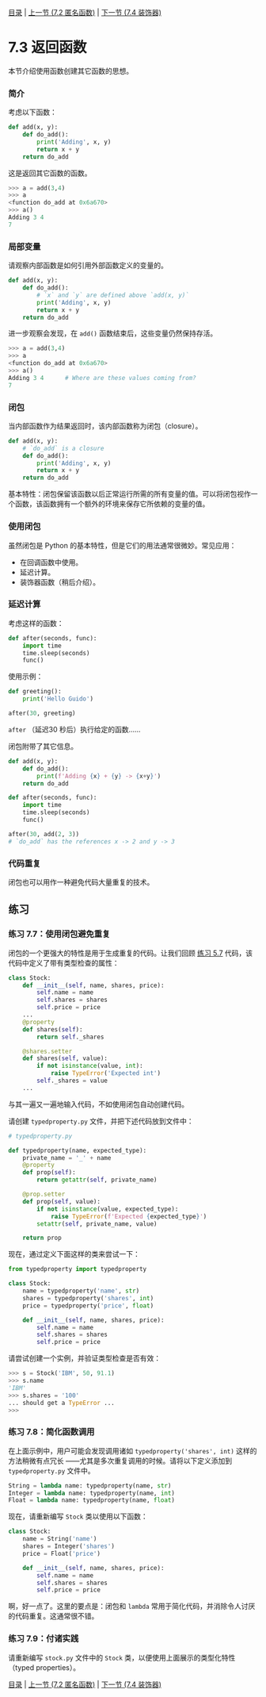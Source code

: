 [目录](../Contents.md) \| [上一节 (7.2 匿名函数)](02_Anonymous_function.md) \| [下一节 (7.4 装饰器)](04_Function_decorators.md)

# 7.3 返回函数

本节介绍使用函数创建其它函数的思想。

### 简介

考虑以下函数：

```python
def add(x, y):
    def do_add():
        print('Adding', x, y)
        return x + y
    return do_add
```

这是返回其它函数的函数。

```python
>>> a = add(3,4)
>>> a
<function do_add at 0x6a670>
>>> a()
Adding 3 4
7
```

### 局部变量

请观察内部函数是如何引用外部函数定义的变量的。

```python
def add(x, y):
    def do_add():
        # `x` and `y` are defined above `add(x, y)`
        print('Adding', x, y)
        return x + y
    return do_add
```

进一步观察会发现，在 `add()` 函数结束后，这些变量仍然保持存活。

```python
>>> a = add(3,4)
>>> a
<function do_add at 0x6a670>
>>> a()
Adding 3 4      # Where are these values coming from?
7
```

### 闭包

当内部函数作为结果返回时，该内部函数称为闭包（closure）。

```python
def add(x, y):
    # `do_add` is a closure
    def do_add():
        print('Adding', x, y)
        return x + y
    return do_add
```

基本特性：闭包保留该函数以后正常运行所需的所有变量的值。可以将闭包视作一个函数，该函数拥有一个额外的环境来保存它所依赖的变量的值。

### 使用闭包

虽然闭包是 Python 的基本特性，但是它们的用法通常很微妙。常见应用：

* 在回调函数中使用。
* 延迟计算。
* 装饰器函数（稍后介绍）。

### 延迟计算

考虑这样的函数：

```python
def after(seconds, func):
    import time
    time.sleep(seconds)
    func()
```

使用示例：

```python
def greeting():
    print('Hello Guido')

after(30, greeting)
```

`after` （延迟30 秒后）执行给定的函数......

闭包附带了其它信息。

```python
def add(x, y):
    def do_add():
        print(f'Adding {x} + {y} -> {x+y}')
    return do_add

def after(seconds, func):
    import time
    time.sleep(seconds)
    func()

after(30, add(2, 3))
# `do_add` has the references x -> 2 and y -> 3
```

### 代码重复

闭包也可以用作一种避免代码大量重复的技术。

## 练习

### 练习 7.7：使用闭包避免重复

闭包的一个更强大的特性是用于生成重复的代码。让我们回顾 [练习 5.7](../05_Object_model/02_Classes_encapsulation) 代码，该代码中定义了带有类型检查的属性：

```python
class Stock:
    def __init__(self, name, shares, price):
        self.name = name
        self.shares = shares
        self.price = price
    ...
    @property
    def shares(self):
        return self._shares

    @shares.setter
    def shares(self, value):
        if not isinstance(value, int):
            raise TypeError('Expected int')
        self._shares = value
    ...
```

与其一遍又一遍地输入代码，不如使用闭包自动创建代码。

请创建 `typedproperty.py` 文件，并把下述代码放到文件中：

```python
# typedproperty.py

def typedproperty(name, expected_type):
    private_name = '_' + name
    @property
    def prop(self):
        return getattr(self, private_name)

    @prop.setter
    def prop(self, value):
        if not isinstance(value, expected_type):
            raise TypeError(f'Expected {expected_type}')
        setattr(self, private_name, value)

    return prop
```

现在，通过定义下面这样的类来尝试一下：

```python
from typedproperty import typedproperty

class Stock:
    name = typedproperty('name', str)
    shares = typedproperty('shares', int)
    price = typedproperty('price', float)

    def __init__(self, name, shares, price):
        self.name = name
        self.shares = shares
        self.price = price
```

请尝试创建一个实例，并验证类型检查是否有效：

```python
>>> s = Stock('IBM', 50, 91.1)
>>> s.name
'IBM'
>>> s.shares = '100'
... should get a TypeError ...
>>>
```

### 练习 7.8：简化函数调用

在上面示例中，用户可能会发现调用诸如 `typedproperty('shares', int)` 这样的方法稍微有点冗长 ——尤其是多次重复调用的时候。请将以下定义添加到 `typedproperty.py` 文件中。

```python
String = lambda name: typedproperty(name, str)
Integer = lambda name: typedproperty(name, int)
Float = lambda name: typedproperty(name, float)
```

现在，请重新编写  `Stock`  类以使用以下函数：

```python
class Stock:
    name = String('name')
    shares = Integer('shares')
    price = Float('price')

    def __init__(self, name, shares, price):
        self.name = name
        self.shares = shares
        self.price = price
```

啊，好一点了。这里的要点是：闭包和 `lambda` 常用于简化代码，并消除令人讨厌的代码重复。这通常很不错。

### 练习 7.9：付诸实践

请重新编写  `stock.py` 文件中的 `Stock` 类，以便使用上面展示的类型化特性（typed properties）。

[目录](../Contents.md) \| [上一节 (7.2 匿名函数)](02_Anonymous_function.md) \| [下一节 (7.4 装饰器)](04_Function_decorators.md)